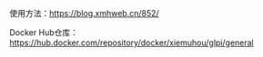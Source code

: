 使用方法：https://blog.xmhweb.cn/852/

Docker Hub仓库：https://hub.docker.com/repository/docker/xiemuhou/glpi/general
